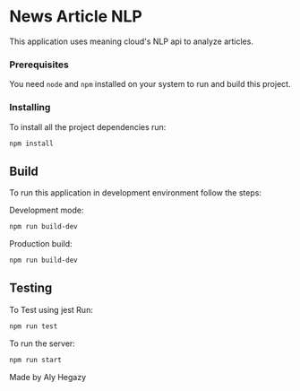 # News Article NLP

This application uses meaning cloud's NLP api to analyze articles.

### Prerequisites

You need `node` and `npm` installed on your system to run and build this project.

### Installing

To install all the project dependencies run:
```bash
npm install
```

## Build

To run this application in development environment follow the steps:

Development mode:
```bash
npm run build-dev
```
Production build:
```bash
npm run build-dev
```

## Testing

To Test using jest Run:
```bash
npm run test
```

To run the server:
```bash
npm run start
```


Made by Aly Hegazy
